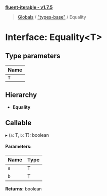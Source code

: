 **[fluent-iterable - v1.7.5](../README.md)**

> [Globals](../README.md) / ["types-base"](../modules/_types_base_.md) / Equality

# Interface: Equality\<T>

## Type parameters

Name |
------ |
`T` |

## Hierarchy

* **Equality**

## Callable

▸ (`a`: T, `b`: T): boolean

#### Parameters:

Name | Type |
------ | ------ |
`a` | T |
`b` | T |

**Returns:** boolean
